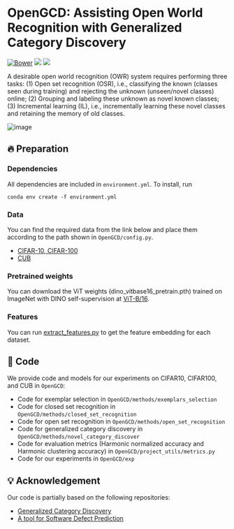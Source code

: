 # OpenGCD: Assisting Open World Recognition with Generalized Category Discovery
[![Bower](https://img.shields.io/bower/l/mi)](https://github.com/Fulin-Gao/OpenGCD/blob/main/LICENSE)
[![](https://img.shields.io/badge/python-v3.9-blue.svg?logo=python)](https://www.python.org)
[![](https://img.shields.io/badge/pytorch-v1.13.1-red.svg?logo=pytorch)](https://pytorch.org)

A desirable open world recognition (OWR) system requires performing three tasks: (1) Open set recognition (OSR), i.e., classifying the known (classes seen during training) and rejecting the unknown (unseen/novel classes) online; (2) Grouping and labeling these unknown as novel known classes; (3) Incremental learning (IL), i.e., incrementally learning these novel classes and retaining the memory of old classes.

![image](https://github.com/Fulin-Gao/OpenGCD/blob/main/methods.png)

## :fire: Preparation
### Dependencies
All dependencies are included in ```environment.yml```. To install, run
```
conda env create -f environment.yml
```

### Data
You can find the required data from the link below and place them according to the path shown in ```OpenGCD/config.py```.
* [CIFAR-10, CIFAR-100](https://www.cs.toronto.edu/~kriz/cifar.html)
* [CUB](https://www.vision.caltech.edu/datasets/cub_200_2011/)

### Pretrained weights
You can download the ViT weights (dino_vitbase16_pretrain.pth) trained on ImageNet with DINO self-supervision at [ViT-B/16](https://github.com/facebookresearch/dino).

### Features
You can run [extract_features.py](https://github.com/sgvaze/generalized-category-discovery/blob/main/methods/clustering/extract_features.py) to get the feature embedding for each dataset.

## :rocket: Code
We provide code and models for our experiments on CIFAR10, CIFAR100, and CUB in ```OpenGCD```:
* Code for exemplar selection in ```OpenGCD/methods/exemplars_selection```
* Code for closed set recognition in ```OpenGCD/methods/closed_set_recognition```
* Code for open set recognition in ```OpenGCD/methods/open_set_recognition```
* Code for generalized category discovery in ```OpenGCD/methods/novel_category_discover```
* Code for evaluation metrics (Harmonic normalized accuracy and Harmonic clustering accuracy) in ```OpenGCD/project_utils/metrics.py```
* Code for our experiments in ```OpenGCD/exp```

## :bulb: Acknowledgement
Our code is partially based on the following repositories:
* [Generalized Category Discovery](https://github.com/sgvaze/generalized-category-discovery)
* [A tool for Software Defect Prediction](https://github.com/afiore51/CNN_DS3_BugDetection/tree/master/Utils)


